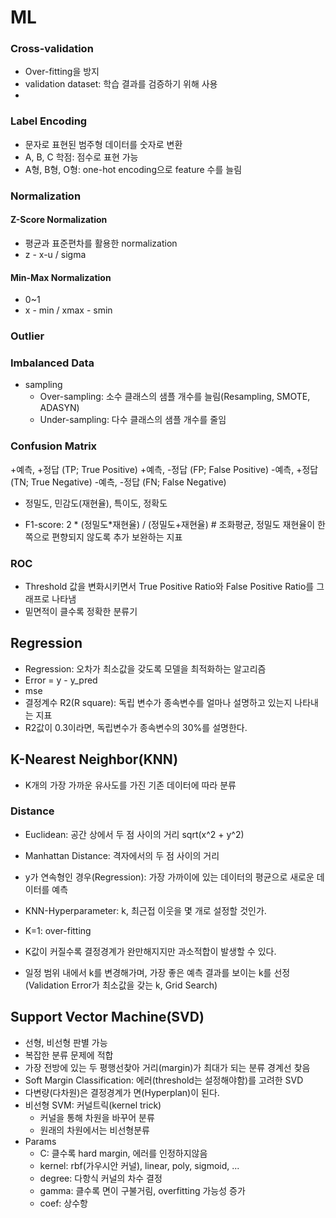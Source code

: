 # ML

### Cross-validation
- Over-fitting을 방지
- validation dataset: 학습 결과를 검증하기 위해 사용
- 

### Label Encoding
- 문자로 표현된 범주형 데이터를 숫자로 변환
- A, B, C 학점: 점수로 표현 가능
- A형, B형, O형: one-hot encoding으로 feature 수를 늘림

### Normalization
#### Z-Score Normalization
- 평균과 표준편차를 활용한 normalization
- z - x-u / sigma

#### Min-Max Normalization
- 0~1
- x - min / xmax - smin

### Outlier

### Imbalanced Data
- sampling
  - Over-sampling: 소수 클래스의 샘플 개수를 늘림(Resampling, SMOTE, ADASYN)
  - Under-sampling: 다수 클래스의 샘플 개수를 줄임
  
### Confusion Matrix
+예측, +정답 (TP; True Positive)
+예측, -정답 (FP; False Positive)
-예측, +정답 (TN; True Negative)
-예측, -정답 (FN; False Negative)

- 정밀도, 민감도(재현율), 특이도, 정확도

- F1-score: 2 * (정밀도*재현율) / (정밀도+재현율)  # 조화평균, 정밀도 재현율이 한 쪽으로 편향되지 않도록 추가 보완하는 지표


### ROC
- Threshold 값을 변화시키면서 True Positive Ratio와 False Positive Ratio를 그래프로 나타냄
- 밑면적이 클수록 정확한 분류기

## Regression
- Regression: 오차가 최소값을 갖도록 모델을 최적화하는 알고리즘
- Error = y - y_pred
- mse
- 결정계수 R2(R square): 독립 변수가 종속변수를 얼마나 설명하고 있는지 나타내는 지표
- R2값이 0.3이라면, 독립변수가 종속변수의 30%를 설명한다.


## K-Nearest Neighbor(KNN)
- K개의 가장 가까운 유사도를 가진 기존 데이터에 따라 분류


### Distance
- Euclidean: 공간 상에서 두 점 사이의 거리 sqrt(x^2 + y^2)
- Manhattan Distance: 격자에서의 두 점 사이의 거리

- y가 연속형인 경우(Regression): 가장 가까이에 있는 데이터의 평균으로 새로운 데이터를 예측
- KNN-Hyperparameter: k, 최근접 이웃을 몇 개로 설정할 것인가.
- K=1: over-fitting
- K값이 커질수록 결정경계가 완만해지지만 과소적합이 발생할 수 있다.
- 일정 범위 내에서 k를 변경해가며, 가장 좋은 예측 결과를 보이는 k를 선정(Validation Error가 최소값을 갖는 k, Grid Search)

## Support Vector Machine(SVD)
- 선형, 비선형 판별 가능
- 복잡한 분류 문제에 적합
- 가장 전방에 있는 두 평행선찾아 거리(margin)가 최대가 되는 분류 경계선 찾음
- Soft Margin Classification: 에러(threshold는 설정해야함)를 고려한 SVD
- 다변량(다차원)은 결정경계가 면(Hyperplan)이 된다.
- 비선형 SVM: 커널트릭(kernel trick)
  - 커널을 통해 차원을 바꾸어 분류
  - 원래의 차원에서는 비선형분류
- Params
  - C: 클수록 hard margin, 에러를 인정하지않음
  - kernel: rbf(가우시안 커널), linear, poly, sigmoid, ...
  - degree: 다항식 커널의 차수 결정
  - gamma: 클수록 면이 구불거림, overfitting 가능성 증가
  - coef: 상수항
